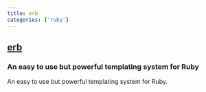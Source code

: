 ```yaml
---
title: erb
categories: ['ruby']
---
```

## [erb](https://github.com/ruby/erb)

### An easy to use but powerful templating system for Ruby


An easy to use but powerful templating system for Ruby.
